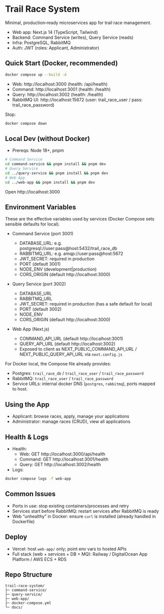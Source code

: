 # Trail Race System

Minimal, production‑ready microservices app for trail race management.

- Web app: Next.js 14 (TypeScript, Tailwind)
- Backend: Command Service (writes), Query Service (reads)
- Infra: PostgreSQL, RabbitMQ
- Auth: JWT (roles: Applicant, Administrator)

## Quick Start (Docker, recommended)

```bash
docker compose up --build -d
```

- Web: http://localhost:3000 (health: /api/health)
- Command: http://localhost:3001 (health: /health)
- Query: http://localhost:3002 (health: /health)
- RabbitMQ UI: http://localhost:15672 (user: trail_race_user / pass: trail_race_password)

Stop:
```bash
docker compose down
```

## Local Dev (without Docker)

- Prereqs: Node 18+, pnpm
```bash
# Command Service
cd command-service && pnpm install && pnpm dev
# Query Service
cd ../query-service && pnpm install && pnpm dev
# Web App
cd ../web-app && pnpm install && pnpm dev
```
Open http://localhost:3000

## Environment Variables

These are the effective variables used by services (Docker Compose sets sensible defaults for local).

- Command Service (port 3001)
  - DATABASE_URL: e.g. postgresql://user:pass@host:5432/trail_race_db
  - RABBITMQ_URL: e.g. amqp://user:pass@host:5672
  - JWT_SECRET: required in production
  - PORT (default 3001)
  - NODE_ENV (development|production)
  - CORS_ORIGIN (default http://localhost:3000)

- Query Service (port 3002)
  - DATABASE_URL
  - RABBITMQ_URL
  - JWT_SECRET: required in production (has a safe default for local)
  - PORT (default 3002)
  - NODE_ENV
  - CORS_ORIGIN (default http://localhost:3000)

- Web App (Next.js)
  - COMMAND_API_URL (default http://localhost:3001)
  - QUERY_API_URL (default http://localhost:3002)
  - Exposed to client as NEXT_PUBLIC_COMMAND_API_URL / NEXT_PUBLIC_QUERY_API_URL via `next.config.js`

For Docker local, the Compose file already provides:
- Postgres: `trail_race_db` / `trail_race_user` / `trail_race_password`
- RabbitMQ: `trail_race_user` / `trail_race_password`
- Service URLs: internal docker DNS (`postgres`, `rabbitmq`), ports mapped to host.

## Using the App

- Applicant: browse races, apply, manage your applications
- Administrator: manage races (CRUD), view all applications

## Health & Logs

- Health:
  - Web: GET http://localhost:3000/api/health
  - Command: GET http://localhost:3001/health
  - Query: GET http://localhost:3002/health
- Logs:
```bash
docker compose logs -f web-app
```

## Common Issues

- Ports in use: stop existing containers/processes and retry
- Services start before RabbitMQ: restart services after RabbitMQ is ready
- Web “unhealthy” in Docker: ensure `curl` is installed (already handled in Dockerfile)

## Deploy

- Vercel: host `web-app/` only; point env vars to hosted APIs
- Full stack (web + services + DB + MQ): Railway / DigitalOcean App Platform / AWS ECS + RDS

## Repo Structure

```
trail-race-system/
├─ command-service/
├─ query-service/
├─ web-app/
├─ docker-compose.yml
└─ docs/
```
